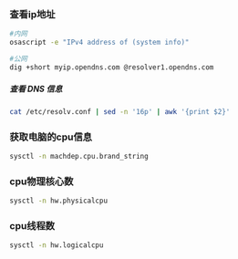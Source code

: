 

### 查看ip地址

```sh
#内网 
osascript -e "IPv4 address of (system info)"

#公网
dig +short myip.opendns.com @resolver1.opendns.com

```

##### 查看 DNS 信息

```sh
cat /etc/resolv.conf | sed -n '16p' | awk '{print $2}' 

```

### 获取电脑的cpu信息

```sh
sysctl -n machdep.cpu.brand_string
```

### cpu物理核心数

```sh
sysctl -n hw.physicalcpu 
```

### cpu线程数

```sh
sysctl -n hw.logicalcpu
```

